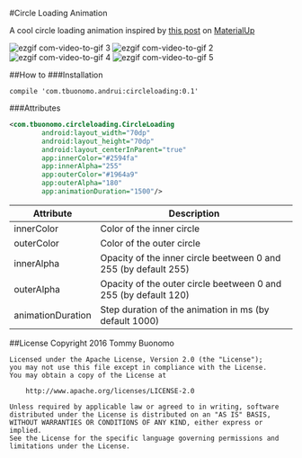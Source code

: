 #Circle Loading Animation

A cool circle loading animation inspired by [this post](http://www.materialup.com/posts/material-design-circle-loading) on [MaterialUp](http://www.materialup.com/)

![ezgif com-video-to-gif 3](https://cloud.githubusercontent.com/assets/15737675/16541358/dc99a04a-4080-11e6-84a2-d506a2656e35.gif) ![ezgif com-video-to-gif 2](https://cloud.githubusercontent.com/assets/15737675/16541338/434dd686-4080-11e6-8c12-0d69bfb65888.gif) ![ezgif com-video-to-gif 4](https://cloud.githubusercontent.com/assets/15737675/16541470/3329629e-4084-11e6-90d2-735529606594.gif) ![ezgif com-video-to-gif 5](https://cloud.githubusercontent.com/assets/15737675/16541635/f74cc2f8-4087-11e6-9bdc-b6c245b3a0be.gif)

##How to
###Installation
```Gradle
compile 'com.tbuonomo.andrui:circleloading:0.1'
```
###Attributes
```Xml
<com.tbuonomo.circleloading.CircleLoading
        android:layout_width="70dp"
        android:layout_height="70dp"
        android:layout_centerInParent="true"
        app:innerColor="#2594fa"
        app:innerAlpha="255"
        app:outerColor="#1964a9"
        app:outerAlpha="180"
        app:animationDuration="1500"/>
```

| Attribute | Description |
| --- | --- |
| innerColor | Color of the inner circle |
| outerColor | Color of the outer circle |
| innerAlpha | Opacity of the inner circle beetween 0 and 255 (by default 255) |
| outerAlpha | Opacity of the outer circle beetween 0 and 255 (by default 120) |
| animationDuration | Step duration of the animation in ms (by default 1000) |

##License
    Copyright 2016 Tommy Buonomo
    
    Licensed under the Apache License, Version 2.0 (the "License");
    you may not use this file except in compliance with the License.
    You may obtain a copy of the License at
    
        http://www.apache.org/licenses/LICENSE-2.0
    
    Unless required by applicable law or agreed to in writing, software
    distributed under the License is distributed on an "AS IS" BASIS,
    WITHOUT WARRANTIES OR CONDITIONS OF ANY KIND, either express or implied.
    See the License for the specific language governing permissions and
    limitations under the License.
